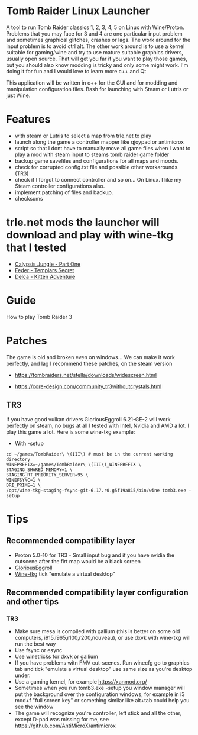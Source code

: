 # Tomb Raider Linux Launcher
A tool to run Tomb Raider classics 1, 2, 3, 4, 5 on Linux with Wine/Proton. Problems that you may face for 3 and 4 are one particular input problem and sometimes graphical glitches, crashes or lags. The work around for the input problem is to avoid ctrl alt. The other work around is to use a kernel suitable for gaming/wine and try to use mature suitable graphics drivers, usually open source. That will get you far if you want to play those games, but you should also know modding is tricky and only some might work. I'm doing it for fun and I would love to learn more c++ and Qt

This application will be written in c++ for the GUI and for modding and manipulation configuration files. Bash for launching with Steam or Lutris or just Wine.

# Features

- with steam or Lutris to select a map from trle.net to play
- launch along the game a controller mapper like qjoypad or antimicrox
- script so that I dont have to manually move all game files when I want to play a mod with steam input to steams tomb raider game folder
- backup game savefiles and configurations for all maps and moods.
- check for corrupted config.txt file and possible other workarounds. (TR3)
- check if I forgot to connect controller and so on... On Linux. I like my Steam controller configurations also.
- implement patching of files and backup.
- checksums

# trle.net mods the launcher will download and play with wine-tkg that I tested

- [Calypsis Jungle - Part One](https://www.trle.net/sc/levelfeatures.php?lid=3500)
- [Feder - Templars Secret](https://www.trle.net/sc/levelfeatures.php?lid=3082)
- [Delca - Kitten Adventure](https://www.trle.net/sc/levelfeatures.php?lid=3379)

# Guide

How to play Tomb Raider 3

# Patches
The game is old and broken even on windows... We can make it work perfectly, and lag
I recommend these patches, on the steam version

- https://tombraiders.net/stella/downloads/widescreen.html

- https://core-design.com/community_tr3withoutcrystals.html


## TR3
If you have good vulkan drivers GloriousEggroll 6.21-GE-2 will work perfectly on steam, no bugs at all
I tested with Intel, Nvidia and AMD a lot. I play this game a lot. Here is some wine-tkg example:
- With -setup
```
cd ~/games/TombRaider\ \(III\) # must be in the current working directory
WINEPREFIX=~/games/TombRaider\ \(III\)_WINEPREFIX \
STAGING_SHARED_MEMORY=1 \
STAGING_RT_PRIORITY_SERVER=95 \
WINEFSYNC=1 \
DRI_PRIME=1 \
/opt/wine-tkg-staging-fsync-git-6.17.r0.g5f19a815/bin/wine tomb3.exe -setup
```
# Tips
## Recommended compatibility layer
- Proton 5.0-10 for TR3 - Small input bug and if you have nvidia the cutscene after the firt map would be a black screen
- [GloriousEggroll](https://github.com/GloriousEggroll/proton-ge-custom/releases/tag/6.21-GE-2)
- [Wine-tkg](https://github.com/Frogging-Family/wine-tkg-git/releases/tag/7.6.r12.g51472395) tick "emulate a virtual desktop"

## Recommended compatibility layer configuration and other tips
### TR3
- Make sure mesa is compiled with gallium (this is better on some old computers, i915,i965,r100,r200,nouveau), or use dxvk with wine-tkg will run the best way
- Use fsync or esync
- Use winetricks for dxvk or gallium
- If you have problems witn FMV cut-scenes. Run winecfg go to graphics tab and tick "emulate a virtual desktop" use same size as you're desktop under.
- Use a gaming kernel, for example https://xanmod.org/
- Sometimes when you run tomb3.exe -setup you window manager will put the background over the configuration windows, for example in i3 mod+f "full screen key" or something similar like alt+tab could help you see the window
- The game will recognize you're controller, left stick and all the other, except D-pad was missing for me, see https://github.com/AntiMicroX/antimicrox
